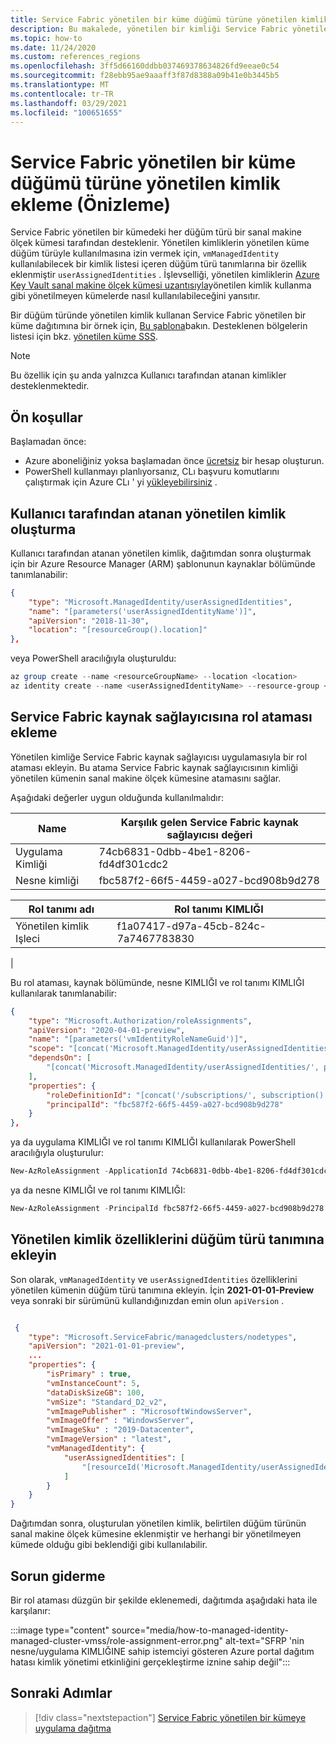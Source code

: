 ```yaml
---
title: Service Fabric yönetilen bir küme düğümü türüne yönetilen kimlik ekleme (Önizleme)
description: Bu makalede, yönetilen bir kimliği Service Fabric yönetilen bir küme düğümü türüne nasıl ekleyeceğiniz gösterilmektedir
ms.topic: how-to
ms.date: 11/24/2020
ms.custom: references_regions
ms.openlocfilehash: 3ff5d66160ddbb037469378634826fd9eeae0c54
ms.sourcegitcommit: f28ebb95ae9aaaff3f87d8388a09b41e0b3445b5
ms.translationtype: MT
ms.contentlocale: tr-TR
ms.lasthandoff: 03/29/2021
ms.locfileid: "100651655"
---
```

# <a name="add-a-managed-identity-to-a-service-fabric-managed-cluster-node-type-preview"></a>Service Fabric yönetilen bir küme düğümü türüne yönetilen kimlik ekleme (Önizleme)

Service Fabric yönetilen bir kümedeki her düğüm türü bir sanal makine ölçek kümesi tarafından desteklenir. Yönetilen kimliklerin yönetilen küme düğüm türüyle kullanılmasına izin vermek için, `vmManagedIdentity` kullanılabilecek bir kimlik listesi içeren düğüm türü tanımlarına bir özellik eklenmiştir `userAssignedIdentities` . İşlevselliği, yönetilen kimliklerin [Azure Key Vault sanal makine ölçek kümesi uzantısıyla](../virtual-machines/extensions/key-vault-windows.md)yönetilen kimlik kullanma gibi yönetilmeyen kümelerde nasıl kullanılabileceğini yansıtır.


Bir düğüm türünde yönetilen kimlik kullanan Service Fabric yönetilen bir küme dağıtımına bir örnek için, [Bu şablona](https://github.com/Azure-Samples/service-fabric-cluster-templates/tree/master/SF-Managed-Standard-SKU-1-NT-MI)bakın. Desteklenen bölgelerin listesi için bkz. [yönetilen küme SSS](./faq-managed-cluster.md#what-regions-are-supported-in-the-preview).

> [!NOTE]
> Bu özellik için şu anda yalnızca Kullanıcı tarafından atanan kimlikler desteklenmektedir.

## <a name="prerequisites"></a>Ön koşullar

Başlamadan önce:

* Azure aboneliğiniz yoksa başlamadan önce [ücretsiz](https://azure.microsoft.com/free/) bir hesap oluşturun.
* PowerShell kullanmayı planlıyorsanız, CLı başvuru komutlarını çalıştırmak için Azure CLı ' yi [yükleyebilirsiniz](/cli/azure/install-azure-cli) .

## <a name="create-a-user-assigned-managed-identity"></a>Kullanıcı tarafından atanan yönetilen kimlik oluşturma 

Kullanıcı tarafından atanan yönetilen kimlik, dağıtımdan sonra oluşturmak için bir Azure Resource Manager (ARM) şablonunun kaynaklar bölümünde tanımlanabilir:

```JSON
{ 
    "type": "Microsoft.ManagedIdentity/userAssignedIdentities", 
    "name": "[parameters('userAssignedIdentityName')]", 
    "apiVersion": "2018-11-30", 
    "location": "[resourceGroup().location]"  
},
```

veya PowerShell aracılığıyla oluşturuldu:

```powershell
az group create --name <resourceGroupName> --location <location>
az identity create --name <userAssignedIdentityName> --resource-group <resourceGroupName>
```

## <a name="add-a-role-assignment-with-service-fabric-resource-provider"></a>Service Fabric kaynak sağlayıcısına rol ataması ekleme

Yönetilen kimliğe Service Fabric kaynak sağlayıcısı uygulamasıyla bir rol ataması ekleyin. Bu atama Service Fabric kaynak sağlayıcısının kimliği yönetilen kümenin sanal makine ölçek kümesine atamasını sağlar. 

Aşağıdaki değerler uygun olduğunda kullanılmalıdır:

|Name|Karşılık gelen Service Fabric kaynak sağlayıcısı değeri|
|----|-------------------------------------|
|Uygulama Kimliği|74cb6831-0dbb-4be1-8206-fd4df301cdc2|
|Nesne kimliği|fbc587f2-66f5-4459-a027-bcd908b9d278|


|Rol tanımı adı|Rol tanımı KIMLIĞI|
|----|-------------------------------------|
|Yönetilen kimlik Işleci|f1a07417-d97a-45cb-824c-7a7467783830
|



Bu rol ataması, kaynak bölümünde, nesne KIMLIĞI ve rol tanımı KIMLIĞI kullanılarak tanımlanabilir:

```JSON
{
    "type": "Microsoft.Authorization/roleAssignments", 
    "apiVersion": "2020-04-01-preview",
    "name": "[parameters('vmIdentityRoleNameGuid')]",
    "scope": "[concat('Microsoft.ManagedIdentity/userAssignedIdentities', '/', parameters('userAssignedIdentityName'))]",
    "dependsOn": [ 
        "[concat('Microsoft.ManagedIdentity/userAssignedIdentities/', parameters('userAssignedIdentityName'))]"
    ], 
    "properties": {
        "roleDefinitionId": "[concat('/subscriptions/', subscription().subscriptionId, '/providers/Microsoft.Authorization/roleDefinitions/', 'f1a07417-d97a-45cb-824c-7a7467783830')]",
        "principalId": "fbc587f2-66f5-4459-a027-bcd908b9d278" 
    } 
}, 
```

ya da uygulama KIMLIĞI ve rol tanımı KIMLIĞI kullanılarak PowerShell aracılığıyla oluşturulur:

```powershell
New-AzRoleAssignment -ApplicationId 74cb6831-0dbb-4be1-8206-fd4df301cdc2 -RoleDefinitionName "Managed Identity Operator" -Scope "/subscriptions/<subscriptionId>/resourceGroups/<resourceGroupName>/providers/Microsoft.ManagedIdentity/userAssignedIdentities/<userAssignedIdentityName>"
```

ya da nesne KIMLIĞI ve rol tanımı KIMLIĞI:

```powershell
New-AzRoleAssignment -PrincipalId fbc587f2-66f5-4459-a027-bcd908b9d278 -RoleDefinitionName "Managed Identity Operator" -Scope "/subscriptions/<subscriptionId>/resourceGroups/<resourceGroupName>/providers/Microsoft.ManagedIdentity/userAssignedIdentities/<userAssignedIdentityName>"
```

## <a name="add-managed-identity-properties-to-node-type-definition"></a>Yönetilen kimlik özelliklerini düğüm türü tanımına ekleyin

Son olarak, `vmManagedIdentity` ve `userAssignedIdentities` özelliklerini yönetilen kümenin düğüm türü tanımına ekleyin. İçin **2021-01-01-Preview** veya sonraki bir sürümünü kullandığınızdan emin olun `apiVersion` .

```json

 {
    "type": "Microsoft.ServiceFabric/managedclusters/nodetypes",
    "apiVersion": "2021-01-01-preview",
    ...
    "properties": {
        "isPrimary" : true,
        "vmInstanceCount": 5,
        "dataDiskSizeGB": 100,
        "vmSize": "Standard_D2_v2",
        "vmImagePublisher" : "MicrosoftWindowsServer",
        "vmImageOffer" : "WindowsServer",
        "vmImageSku" : "2019-Datacenter",
        "vmImageVersion" : "latest",
        "vmManagedIdentity": {
            "userAssignedIdentities": [
                "[resourceId('Microsoft.ManagedIdentity/userAssignedIdentities', parameters('userAssignedIdentityName'))]"
            ]
        }
    }
}
```

Dağıtımdan sonra, oluşturulan yönetilen kimlik, belirtilen düğüm türünün sanal makine ölçek kümesine eklenmiştir ve herhangi bir yönetilmeyen kümede olduğu gibi beklendiği gibi kullanılabilir.

## <a name="troubleshooting"></a>Sorun giderme

Bir rol ataması düzgün bir şekilde eklenemedi, dağıtımda aşağıdaki hata ile karşılanır:

:::image type="content" source="media/how-to-managed-identity-managed-cluster-vmss/role-assignment-error.png" alt-text="SFRP 'nin nesne/uygulama KIMLIĞINE sahip istemciyi gösteren Azure portal dağıtım hatası kimlik yönetimi etkinliğini gerçekleştirme iznine sahip değil":::

## <a name="next-steps"></a>Sonraki Adımlar

> [!div class="nextstepaction"]
> [Service Fabric yönetilen bir kümeye uygulama dağıtma](./tutorial-managed-cluster-deploy-app.md)